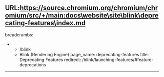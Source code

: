 URL:https://source.chromium.org/chromium/chromium/src/+/main:docs\website\site\blink\deprecating-features\index.md
---
breadcrumbs:
- - /blink
  - Blink (Rendering Engine)
page_name: deprecating-features
title: Deprecating Features
redirect: /blink/launching-features/#feature-deprecations
---
